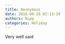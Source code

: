 ```yaml
---
title: Anonymous
date: 2018-09-26 02:13:19
authors: Ripp
categories: Holiday
---
```


 Very well said